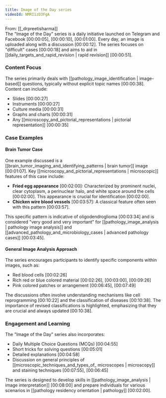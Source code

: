 ```yaml
---
title: Image of the Day series
videoId: NMRI1zD3FgA
---
```


From: [[_drpreetisharma]] <br/> 
The "Image of the Day" series is a daily initiative launched on Telegram and Facebook <a class="yt-timestamp" data-t="00:00:05">[00:00:05]</a>, <a class="yt-timestamp" data-t="00:00:10">[00:00:10]</a>, <a class="yt-timestamp" data-t="00:01:00">[00:01:00]</a>. Every day, an image is uploaded along with a discussion <a class="yt-timestamp" data-t="00:00:12">[00:00:12]</a>. The series focuses on "difficult" cases <a class="yt-timestamp" data-t="00:00:18">[00:00:18]</a> and aims to aid in [[daily_targets_and_rapid_revision | rapid revision]] <a class="yt-timestamp" data-t="00:00:51">[00:00:51]</a>.

### Content Focus
The series primarily deals with [[pathology_image_identification | image-based]] questions, typically without explicit topic names <a class="yt-timestamp" data-t="00:00:38">[00:00:38]</a>. Content can include:
*   Slides <a class="yt-timestamp" data-t="00:00:27">[00:00:27]</a>
*   Instruments <a class="yt-timestamp" data-t="00:00:27">[00:00:27]</a>
*   Culture media <a class="yt-timestamp" data-t="00:00:31">[00:00:31]</a>
*   Graphs and charts <a class="yt-timestamp" data-t="00:00:31">[00:00:31]</a>
*   Any [[microscopy_and_pictorial_representations | pictorial representation]] <a class="yt-timestamp" data-t="00:00:35">[00:00:35]</a>

### Case Examples

#### Brain Tumor Case
One example discussed is a [[brain_tumor_imaging_and_identifying_patterns | brain tumor]] image <a class="yt-timestamp" data-t="00:01:07">[00:01:07]</a>. Key [[microscopy_and_pictorial_representations | microscopic]] features of this case include:
*   **Fried egg appearance** <a class="yt-timestamp" data-t="00:02:00">[00:02:00]</a>: Characterized by prominent nuclei, clear cytoplasm, a perinuclear halo, and white space around the cells <a class="yt-timestamp" data-t="00:02:00">[00:02:00]</a>. This appearance is crucial for identification <a class="yt-timestamp" data-t="00:02:00">[00:02:00]</a>.
*   **Chicken wire blood vessels** <a class="yt-timestamp" data-t="00:03:57">[00:03:57]</a>: A classical feature often seen with this pattern <a class="yt-timestamp" data-t="00:03:57">[00:03:57]</a>.

This specific pattern is indicative of oligodendroglioma <a class="yt-timestamp" data-t="00:03:34">[00:03:34]</a> and is considered "very good and very important" for [[pathology_image_analysis | pathology image analysis]] and [[advanced_pathology_and_microbiology_cases | advanced pathology cases]] <a class="yt-timestamp" data-t="00:03:45">[00:03:45]</a>.

#### General Image Analysis Approach
The series encourages participants to identify specific components within images, such as:
*   Red blood cells <a class="yt-timestamp" data-t="00:02:26">[00:02:26]</a>
*   Rich red or blue colored material <a class="yt-timestamp" data-t="00:02:26">[00:02:26]</a>, <a class="yt-timestamp" data-t="00:03:00">[00:03:00]</a>, <a class="yt-timestamp" data-t="00:09:26">[00:09:26]</a>
*   Pink colored patches or arrangement <a class="yt-timestamp" data-t="00:06:45">[00:06:45]</a>, <a class="yt-timestamp" data-t="00:07:49">[00:07:49]</a>

The discussions often involve understanding mechanisms like cell reprogramming <a class="yt-timestamp" data-t="00:10:22">[00:10:22]</a> and the classification of diseases <a class="yt-timestamp" data-t="00:10:38">[00:10:38]</a>. The importance of revised classifications is highlighted, emphasizing that they are crucial and always updated <a class="yt-timestamp" data-t="00:10:38">[00:10:38]</a>.

### Engagement and Learning
The "Image of the Day" series also incorporates:
*   Daily Multiple Choice Questions (MCQs) <a class="yt-timestamp" data-t="00:04:55">[00:04:55]</a>
*   Short tricks for solving questions <a class="yt-timestamp" data-t="00:05:01">[00:05:01]</a>
*   Detailed explanations <a class="yt-timestamp" data-t="00:04:58">[00:04:58]</a>
*   Discussion on general principles of [[microscopic_techniques_and_types_of_ microscopes | microscopy]] and staining techniques <a class="yt-timestamp" data-t="00:07:55">[00:07:55]</a>, <a class="yt-timestamp" data-t="00:06:45">[00:06:45]</a>

The series is designed to develop skills in [[pathology_image_analysis | image interpretation]] <a class="yt-timestamp" data-t="00:08:00">[00:08:00]</a> and prepare individuals for various scenarios in [[pathology residency orientation | pathology]] <a class="yt-timestamp" data-t="00:02:00">[00:02:00]</a>.